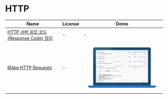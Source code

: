 HTTP
=======
Name | License | Demo
--- | --- | ---
[HTTP 서버 응답 코드 (Response Code) 정리](http://ooz.co.kr/260) | - | -
[Make HTTP Requests](https://www.hurl.it/) | - | <img src="/images/hurl.it.make.request.png" width="100%">


